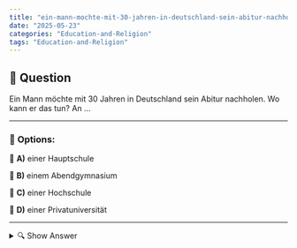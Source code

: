 ```yaml
---
title: "ein-mann-mochte-mit-30-jahren-in-deutschland-sein-abitur-nachholen-wo-kann-er-das-tun-an-…"
date: "2025-05-23"
categories: "Education-and-Religion"
tags: "Education-and-Religion"
---
```


## 📌 **Question**

Ein Mann möchte mit 30 Jahren in Deutschland sein Abitur nachholen. Wo kann er das tun? An …



---

### 📝 **Options:**

🔘 **A)** einer Hauptschule

🔘 **B)** einem Abendgymnasium

🔘 **C)** einer Hochschule

🔘 **D)** einer Privatuniversität

---

<details>
  <summary>🔍 Show Answer</summary>

  <p>
💡  <b>Correct Answer:</b>  b
  </p>
  <p>
    📖<b>Explanation:</b>
    In Deutschland gibt es verschiedene Möglichkeiten, das Abitur nachzuholen, speziell für Erwachsene und Berufstätige. Ein Abendgymnasium bietet eine flexible Option, da es Kurse außerhalb der regulären Arbeitszeiten anbietet, um berufstätigen Erwachsenen den Erwerb des Abiturs zu ermöglichen. Im Gegensatz dazu sind Hauptschule, Hochschule und Privatuniversität nicht für den Erwerb des Abiturs konzipiert. Hauptschulen bieten nur bis zur mittleren Reife an, während Hochschulen und Privatuniversitäten bereits das Abitur als Zulassungsvoraussetzung benötigen. Ein Abendgymnasium ist daher die geeignetste Wahl für einen 30-jährigen Mann, der das Abitur nachholen möchte.
  </p>
</details>
